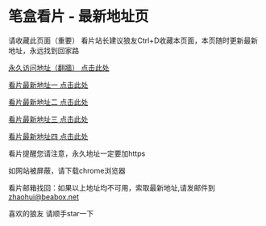 # 笔盒看片 - 最新地址页

请收藏此页面（重要）
看片站长建议狼友Ctrl+D收藏本页面，本页随时更新最新地址，永远找到回家路

[永久访问地址（翻牆） 点击此处](https://beabox.net/)

[看片最新地址一 点击此处](https://bxm6z8v0j8.shop)

[看片最新地址二 点击此处](https://bxa7s3p7l7.shop)

[看片最新地址三 点击此处](https://bhp2o5i3d0.shop)

[看片最新地址四 点击此处](https://bho3d6r1x8.shop)

看片提醒您请注意，永久地址一定要加https

如网站被屏蔽，请下载chrome浏览器

看片邮箱找回：如果以上地址均不可用，索取最新地址,请发邮件到 zhaohui@beabox.net

喜欢的狼友 请顺手star一下